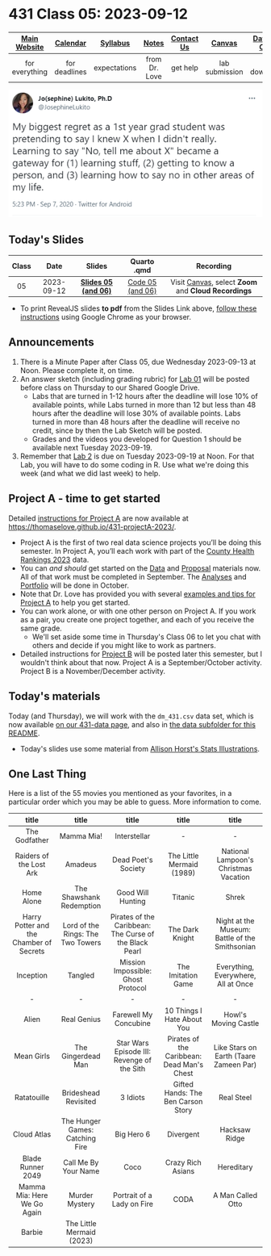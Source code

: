 # 431 Class 05: 2023-09-12

[Main Website](https://thomaselove.github.io/431-2023/) | [Calendar](https://thomaselove.github.io/431-2023/calendar.html) | [Syllabus](https://thomaselove.github.io/431-syllabus-2023/) | [Notes](https://thomaselove.github.io/431-notes/) | [Contact Us](https://thomaselove.github.io/431-2023/contact.html) | [Canvas](https://canvas.case.edu) | [Data and Code](https://github.com/THOMASELOVE/431-data)
:-----------: | :--------------: | :----------: | :---------: | :-------------: | :-----------: | :------------:
for everything | for deadlines | expectations | from Dr. Love | get help | lab submission | for downloads

![](https://github.com/THOMASELOVE/431-classes-2023/blob/main/class05/images/lukito_2020-09-07.PNG)

## Today's Slides

Class | Date | Slides | Quarto .qmd | Recording
:---: | :--------: | :------: | :------: | :-------------:
05 | 2023-09-12 | **[Slides 05 (and 06)](https://thomaselove.github.io/431-slides-2023/class05.html)** | [Code 05 (and 06)](https://thomaselove.github.io/431-slides-2023/class05.qmd) | Visit [Canvas](https://canvas.case.edu/), select **Zoom** and **Cloud Recordings**

- To print RevealJS slides **to pdf** from the Slides Link above, [follow these instructions](https://quarto.org/docs/presentations/revealjs/presenting.html#print-to-pdf) using Google Chrome as your browser.

## Announcements

1. There is a Minute Paper after Class 05, due Wednesday 2023-09-13 at Noon. Please complete it, on time.
2. An answer sketch (including grading rubric) for [Lab 01](https://github.com/THOMASELOVE/431-labs-2023) will be posted before class on Thursday to our Shared Google Drive. 
    - Labs that are turned in 1-12 hours after the deadline will lose 10% of available points, while Labs turned in more than 12 but less than 48 hours after the deadline will lose 30% of available points. Labs turned in more than 48 hours after the deadline will receive no credit, since by then the Lab Sketch will be posted.
    - Grades and the videos you developed for Question 1 should be available next Tuesday 2023-09-19.
3. Remember that [Lab 2](https://github.com/THOMASELOVE/431-labs-2023) is due on Tuesday 2023-09-19 at Noon. For that Lab, you will have to do some coding in R. Use what we're doing this week (and what we did last week) to help.

## Project A - time to get started

Detailed [instructions for Project A](https://thomaselove.github.io/431-projectA-2023/) are now available at <https://thomaselove.github.io/431-projectA-2023/>.

- Project A is the first of two real data science projects you’ll be doing this semester. In Project A, you’ll each work with part of the [County Health Rankings 2023](https://www.countyhealthrankings.org/explore-health-rankings/rankings-data-documentation) data. 
- You can *and should* get started on the [Data](https://thomaselove.github.io/431-projectA-2023/data.html) and [Proposal](https://thomaselove.github.io/431-projectA-2023/proposal.html) materials now. All of that work must be completed in September. The [Analyses](https://thomaselove.github.io/431-projectA-2023/analyses.html) and [Portfolio](https://thomaselove.github.io/431-projectA-2023/portfolio.html) will be done in October.
- Note that Dr. Love has provided you with several [examples and tips for Project A](https://thomaselove.github.io/431-projectA-2023/examples.html) to help you get started.
- You can work alone, or with one other person on Project A. If you work as a pair, you create one project together, and each of you receive the same grade.
    - We'll set aside some time in Thursday's Class 06 to let you chat with others and decide if you might like to work as partners.
- Detailed instructions for [Project B](https://thomaselove.github.io/431-projectA-2022/) will be posted later this semester, but I wouldn't think about that now. Project A is a September/October activity. Project B is a November/December activity.
  
## Today's materials

Today (and Thursday), we will work with the `dm_431.csv` data set, which is now available [on our 431-data page](https://github.com/THOMASELOVE/431-data), and also in [the data subfolder for this README](https://github.com/THOMASELOVE/431-classes-2023/tree/main/class05/data).

- Today's slides use some material from [Allison Horst's Stats Illustrations](https://github.com/allisonhorst/stats-illustrations).

## One Last Thing

Here is a list of the 55 movies you mentioned as your favorites, in a particular order which you may be able to guess. More information to come.

title | title | title | title | title 
:------------: | :------------: | :------------: | :------------: | :------------: 
The Godfather | Mamma Mia! | Interstellar | - | -
Raiders of the Lost Ark | Amadeus | Dead Poet's Society | The Little Mermaid (1989) | National Lampoon's Christmas Vacation 
Home Alone | The Shawshank Redemption | Good Will Hunting | Titanic | Shrek 
Harry Potter and the Chamber of Secrets | Lord of the Rings: The Two Towers | Pirates of the Caribbean: The Curse of the Black Pearl | The Dark Knight | Night at the Museum: Battle of the Smithsonian 
Inception | Tangled | Mission Impossible: Ghost Protocol | The Imitation Game | Everything, Everywhere, All at Once 
- | - | - | - | -
Alien | Real Genius | Farewell My Concubine | 10 Things I Hate About You | Howl's Moving Castle
Mean Girls | The Gingerdead Man | Star Wars Episode III: Revenge of the Sith | Pirates of the Caribbean: Dead Man's Chest | Like Stars on Earth (Taare Zameen Par) 
Ratatouille | Brideshead Revisited | 3 Idiots | Gifted Hands: The Ben Carson Story | Real Steel 
Cloud Atlas | The Hunger Games: Catching Fire | Big Hero 6 | Divergent | Hacksaw Ridge 
Blade Runner 2049 | Call Me By Your Name | Coco | Crazy Rich Asians | Hereditary 
Mamma Mia: Here We Go Again | Murder Mystery | Portrait of a Lady on Fire | CODA | A Man Called Otto 
Barbie | The Little Mermaid (2023)
